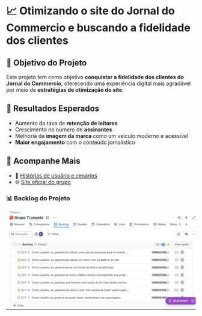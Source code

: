 # 📈 Otimizando o site do Jornal do Commercio e buscando a fidelidade dos clientes

## 🎯 Objetivo do Projeto
Este projeto tem como objetivo **conquistar a fidelidade dos clientes do Jornal do Commercio**, oferecendo uma experiência digital mais agradável por meio de **estratégias de otimização do site**.

## 📌 Resultados Esperados
- Aumento da taxa de **retenção de leitores**
- Crescimento no número de **assinantes**
- Melhoria da **imagem da marca** como um veículo moderno e acessível
- **Maior engajamento** com o conteúdo jornalístico

## 🔗 Acompanhe Mais
- 📄 [Histórias de usuário e cenários](https://docs.google.com/document/d/1dRo1rZinYxXtpklP78JwofUMNUwflzO9PsG-q0wJt4M/edit?tab=t.0)
- 🌐 [Site oficial do grupo](https://sites.google.com/cesar.school/g11/home)

### 📊 Backlog do Projeto

![Backlog do Projeto no Jira](https://github.com/Bernalencouto/Projetos-2-G11/blob/c6c6b0c04ebe8144080f9faddb90b4186e1a7657/imagens/imagem-jira.png)
